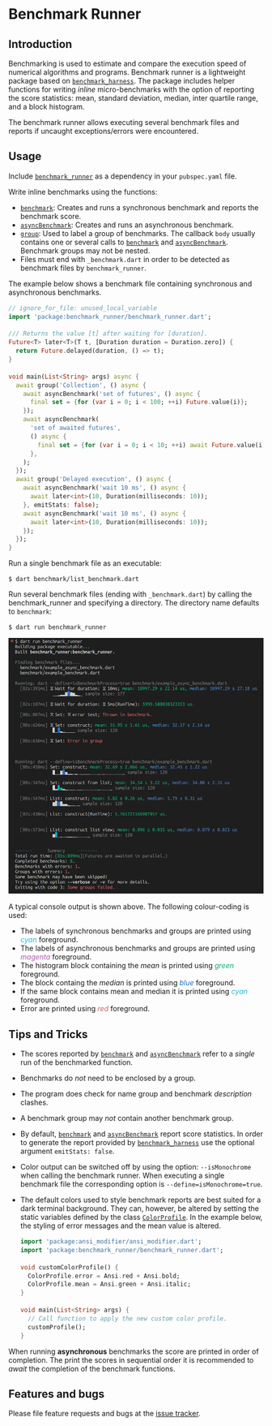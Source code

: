# Benchmark Runner


## Introduction

Benchmarking is used to estimate and compare the execution speed of
numerical algorithms and programs.
Benchmark runner is a lightweight package based on
[`benchmark_harness`][benchmark_harness].
The package includes helper
functions for writing *inline* micro-benchmarks with the option of reporting
the score statistics: mean, standard deviation, median, inter quartile range,
and a block histogram.

The benchmark runner allows executing several benchmark files and reports if
uncaught exceptions/errors were encountered.

## Usage

Include [`benchmark_runner`][benchmark_runner] as a dependency
 in your `pubspec.yaml` file.

Write inline benchmarks using the functions:
 * [`benchmark`][benchmark]: Creates and runs a synchronous benchmark and
   reports the benchmark score.
 * [`asyncBenchmark`][asyncBenchmark]: Creates and runs an
   asynchronous benchmark.
 * [`group`][group]: Used to label a group of benchmarks.
   The callback `body` usually contains one or several calls to
   [`benchmark`][benchmark] and [`asyncBenchmark`][asyncBenchmark].
   Benchmark groups may not be nested.
 * Files must end with `_benchmark.dart` in order to be detected as
   benchmark files by `benchmark_runner`.

 The example below shows a benchmark file containing synchronous and
 asynchronous benchmarks.

  ```Dart
  // ignore_for_file: unused_local_variable
  import 'package:benchmark_runner/benchmark_runner.dart';

  /// Returns the value [t] after waiting for [duration].
  Future<T> later<T>(T t, [Duration duration = Duration.zero]) {
    return Future.delayed(duration, () => t);
  }

  void main(List<String> args) async {
    await group('Collection', () async {
      await asyncBenchmark('set of futures', () async {
        final set = {for (var i = 0; i < 100; ++i) Future.value(i)};
      });
      await asyncBenchmark(
        'set of awaited futures',
        () async {
          final set = {for (var i = 0; i < 10; ++i) await Future.value(i)};
        },
      );
    });
    await group('Delayed execution', () async {
      await asyncBenchmark('wait 10 ms', () async {
        await later<int>(10, Duration(milliseconds: 10));
      }, emitStats: false);
      await asyncBenchmark('wait 10 ms', () async {
        await later<int>(10, Duration(milliseconds: 10));
      });
    });
  }

  ```

Run a single benchmark file as an executable:
```Console
$ dart benchmark/list_benchmark.dart
```

Run several benchmark files (ending with `_benchmark.dart`)
by calling the benchmark_runner and specifying a directory.
The directory name defaults to `benchmark`:

```Console
$ dart run benchmark_runner
```


![Console Output](https://raw.githubusercontent.com/simphotonics/benchmark_runner/main/images/console_output.png)

A typical console output is shown above. The following colour-coding is used:
* The labels of synchronous benchmarks and groups are printed using <span style="color: #28B5D7">*cyan*</span>
foreground.
* The labels of asynchronous benchmarks and groups are
printed using <span style="color:#AE5AAE">*magenta*</span> foreground.
* The histogram block containing the *mean*
is printed using <span style="color:#11A874">*green*</span> foreground.
* The block containg the *median* is printed
using <span style="color:#2370C4">*blue*</span> foreground.
* If the same block contains mean and median it is printed
using <span style="color:#28B5D7">*cyan*</span> foreground.
* Error are printed using <span style="color:#CB605E"> *red* </span> foreground.


## Tips and Tricks

- The scores reported by [`benchmark`][benchmark] and
[`asyncBenchmark`][asyncBenchmark]
refer to a *single* run of the benchmarked function.

- Benchmarks do *not* need to be enclosed by a group.

- The program does check for name group and benchmark *description* clashes.

- A benchmark group may *not* contain another benchmark group.

- By default, [`benchmark`][benchmark] and
[`asyncBenchmark`][asyncBenchmark] report score statistics. In order to generate
the report provided by [`benchmark_harness`][benchmark_harness] use the
optional argument `emitStats: false`.

- Color output can be switched off by using the option: `--isMonochrome` when
calling the benchmark runner. When executing a single benchmark file the
corresponding option is `--define=isMonochrome=true`.

- The default colors used to style benchmark reports are best suited
for a dark terminal background.
They can, however, be altered by setting the static variables defined by
the class [`ColorProfile`][ColorProfile]. In the example below, the styling of
error messages and the mean value is altered.
  ```Dart
  import 'package:ansi_modifier/ansi_modifier.dart';
  import 'package:benchmark_runner/benchmark_runner.dart';

  void customColorProfile() {
    ColorProfile.error = Ansi.red + Ansi.bold;
    ColorProfile.mean = Ansi.green + Ansi.italic;
  }

  void main(List<String> args) {
    // Call function to apply the new custom color profile.
    customProfile();
  }
  ```

When running **asynchronous** benchmarks the score are printed in order of
completion. The print the scores in sequential order it is recommended
to *await* the completion of the benchmark functions.

## Features and bugs

Please file feature requests and bugs at the [issue tracker][tracker].

[tracker]: https://github.com/simphotonics/benchmark_runner/issues

[asyncBenchmark]: https://pub.dev/documentation/benchmark_runner/doc/api/benchmark_runner/asyncBenchmark.html

[asyncGroup]: https://pub.dev/documentation/benchmark_runner/doc/api/benchmark_runner/asyncGroup.html

[benchmark_harness]: https://pub.dev/packages/benchmark_harness

[benchmark_runner]: https://pub.dev/packages/benchmark_runner

[benchmark]: https://pub.dev/documentation/benchmark_runner/doc/api/benchmark_runner/benchmark.html

[ColorProfile]: https://pub.dev/documentation/benchmark_runner/doc/api/benchmark_runner/ColorProfile.html

[group]: https://pub.dev/documentation/benchmark_runner/doc/api/benchmark_runner/group.html
